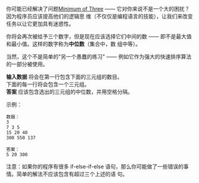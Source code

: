 <!-- #Median of Three -->

你可能已经解决了问题[Minimum of Three](./min-of-three) —— 它对你来说不是一个大的困扰？因为程序员应该提高他们的逻辑思
维（不仅仅是编程语言的技能），让我们来改变任务以让它更加具有迷惑性。     

你将会再次被给予三个数字，但是现在应该选择它们中间的数 —— 即不是最大值和最小值。这样的数字称为**中位数**（集合中，数
组中等）。    

当然，这个不是简单的"另一个愚蠢的练习" —— 例如它作为强大的快速排序算法的一部分被使用。     

**输入数据** 将会在第一行包含下面的三元组的数目。   
下面的每一行将会包含一个三元组。     
**答案** 应该包含选出的三元组的中位数，并用空格分隔。    

示例：

    数据：
    3
    7 3 5
    15 20 40
    300 550 137
	
	答案：
	5 20 300

注意：如果你的程序有很多 if-else-if-else 语句，那么你可能做了一些错误的事情。简单的解法不应该包含有超过三个上述的语
句。    
